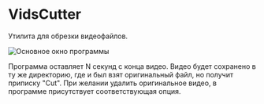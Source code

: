 # VidsCutter

Утилита для обрезки видеофайлов.

![Основное окно программы](https://cdn.glitch.global/1e122daa-be0e-4a66-8d7e-38f3ea00b83d/VidsCutter.jpg)

Программа оставляет N секунд с конца видео. Видео будет сохранено в ту же директорию, где и был взят оригинальный файл, но получит приписку "Cut". При желании удалить оригинальное видео, в программе присутствует соответствующая опция.